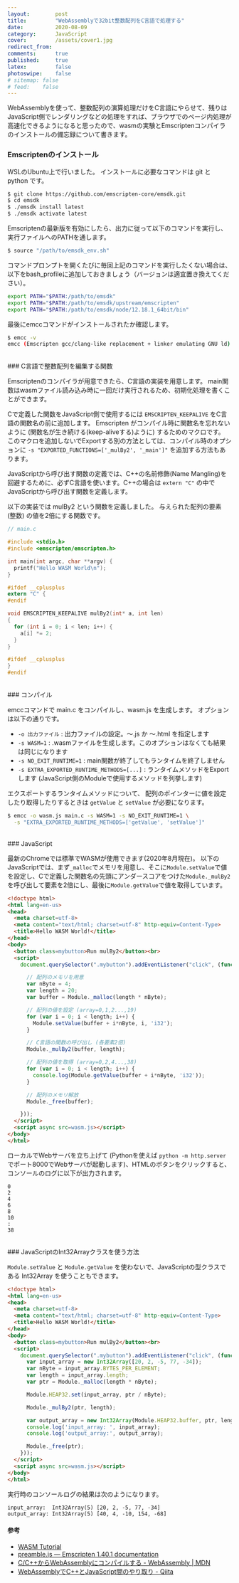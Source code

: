 ```yaml
---
layout:        post
title:         "WebAssemblyで32bit整数配列をC言語で処理する"
date:          2020-08-09
category:      JavaScript
cover:         /assets/cover1.jpg
redirect_from:
comments:      true
published:     true
latex:         false
photoswipe:    false
# sitemap: false
# feed:    false
---
```


WebAssemblyを使って、整数配列の演算処理だけをC言語にやらせて、残りはJavaScript側でレンダリングなどの処理をすれば、ブラウザでのページ内処理が高速化できるようになると思ったので、wasmの実験とEmscriptenコンパイラのインストールの備忘録について書きます。

### Emscriptenのインストール

WSLのUbuntu上で行いました。
インストールに必要なコマンドは git と python です。

```bash
$ git clone https://github.com/emscripten-core/emsdk.git
$ cd emsdk
$ ./emsdk install latest
$ ./emsdk activate latest
```

Emscriptenの最新版を有効にしたら、出力に従って以下のコマンドを実行し、実行ファイルへのPATHを通します。

```bash
$ source "/path/to/emsdk_env.sh"
```

コマンドプロンプトを開くたびに毎回上記のコマンドを実行したくない場合は、以下をbash_profileに追加しておきましょう（バージョンは適宜置き換えてください）。

```bash
export PATH="$PATH:/path/to/emsdk"
export PATH="$PATH:/path/to/emsdk/upstream/emscripten"
export PATH="$PATH:/path/to/emsdk/node/12.18.1_64bit/bin"
```

最後にemccコマンドがインストールされたか確認します。

```bash
$ emcc -v
emcc (Emscripten gcc/clang-like replacement + linker emulating GNU ld) 1.40.1
```

<br>
### C言語で整数配列を編集する関数

Emscriptenのコンパイラが用意できたら、C言語の実装を用意します。
main関数はwasmファイル読み込み時に一回だけ実行されるため、初期化処理を書くことができます。

Cで定義した関数をJavaScript側で使用するには `EMSCRIPTEN_KEEPALIVE` をC言語の関数名の前に追加します。
Emscripten がコンパイル時に関数名を忘れないように (関数名が生き続ける(keep-aliveする)ように) するためのマクロです。
このマクロを追加しないでExportする別の方法としては、コンパイル時のオプションに `-s "EXPORTED_FUNCTIONS=['_mulBy2', '_main']"` を追加する方法もあります。

JavaScriptから呼び出す関数の定義では、C++の名前修飾(Name Mangling)を回避するために、必ずC言語を使います。C++の場合は `extern "C"` の中でJavaScriptから呼び出す関数を定義します。

以下の実装では mulBy2 という関数を定義しました。
与えられた配列の要素 (整数) の値を2倍にする関数です。

```c
// main.c

#include <stdio.h>
#include <emscripten/emscripten.h>

int main(int argc, char **argv) {
  printf("Hello WASM World\n");
}

#ifdef __cplusplus
extern "C" {
#endif

void EMSCRIPTEN_KEEPALIVE mulBy2(int* a, int len)
{
  for (int i = 0; i < len; i++) {
    a[i] *= 2;
  }
}

#ifdef __cplusplus
}
#endif
```

<br>
### コンパイル

emccコマンドで main.c をコンパイルし、wasm.js を生成します。
オプションは以下の通りです。

- `-o 出力ファイル` : 出力ファイルの設定。～.js か ～.html を指定します
- `-s WASM=1` : .wasmファイルを生成します。このオプションはなくても結果は同じになります
- `-s NO_EXIT_RUNTIME=1` : main関数が終了してもランタイムを終了しません
- `-s EXTRA_EXPORTED_RUNTIME_METHODS=[...]` : ランタイムメソッドをExportします (JavaScript側のModuleで使用するメソッドを列挙します)

エクスポートするランタイムメソッドについて、
配列のポインターに値を設定したり取得したりするときは `getValue` と `setValue` が必要になります。

```bash
$ emcc -o wasm.js main.c -s WASM=1 -s NO_EXIT_RUNTIME=1 \
  -s "EXTRA_EXPORTED_RUNTIME_METHODS=['getValue', 'setValue']"
```

<br>
### JavaScript

最新のChromeでは標準でWASMが使用できます(2020年8月現在)。
以下のJavaScriptでは、まず`_malloc`でメモリを用意し、そこに`Module.setValue`で値を設定し、Cで定義した関数名の先頭にアンダースコアをつけた`Module._mulBy2`を呼び出して要素を2倍にし、最後に`Module.getValue`で値を取得しています。

```html
<!doctype html>
<html lang=en-us>
<head>
  <meta charset=utf-8>
  <meta content="text/html; charset=utf-8" http-equiv=Content-Type>
  <title>Hello WASM World!</title>
</head>
<body>
  <button class=mybutton>Run mulBy2</button><br>
  <script>
    document.querySelector(".mybutton").addEventListener("click", (function () {

      // 配列のメモリを用意
      var nByte = 4;
      var length = 20;
      var buffer = Module._malloc(length * nByte);

      // 配列の値を設定 (array=0,1,2...,19)
      for (var i = 0; i < length; i++) {
        Module.setValue(buffer + i*nByte, i, 'i32');
      }

      // C言語の関数の呼び出し (各要素2倍)
      Module._mulBy2(buffer, length);

      // 配列の値を取得 (array=0,2,4...,38)
      for (var i = 0; i < length; i++) {
        console.log(Module.getValue(buffer + i*nByte, 'i32'));
      }

      // 配列のメモリ解放
      Module._free(buffer);

    }));
  </script>
  <script async src=wasm.js></script>
</body>
</html>
```

ローカルでWebサーバを立ち上げて (Pythonを使えば `python -m http.server` でポート8000でWebサーバが起動します)、HTMLのボタンをクリックすると、コンソールのログに以下が出力されます。

```output
0
2
4
6
8
10
:
38
```

<br>
### JavaScriptのInt32Arrayクラスを使う方法

`Module.setValue` と `Module.getValue` を使わないで、JavaScriptの型クラスである Int32Array を使うこともできます。


```html
<!doctype html>
<html lang=en-us>
<head>
  <meta charset=utf-8>
  <meta content="text/html; charset=utf-8" http-equiv=Content-Type>
  <title>Hello WASM World!</title>
</head>
<body>
  <button class=mybutton>Run mulBy2</button><br>
  <script>
    document.querySelector(".mybutton").addEventListener("click", (function () {
      var input_array = new Int32Array([20, 2, -5, 77, -34]);
      var nByte = input_array.BYTES_PER_ELEMENT;
      var length = input_array.length;
      var ptr = Module._malloc(length * nByte);

      Module.HEAP32.set(input_array, ptr / nByte);

      Module._mulBy2(ptr, length);

      var output_array = new Int32Array(Module.HEAP32.buffer, ptr, length);
      console.log('input_array: ', input_array);
      console.log('output_array:', output_array);

      Module._free(ptr);
    }));
  </script>
  <script async src=wasm.js></script>
</body>
</html>
```

実行時のコンソールログの結果は次のようになります。

```output
input_array:  Int32Array(5) [20, 2, -5, 77, -34]
output_array: Int32Array(5) [40, 4, -10, 154, -68]
```


#### 参考

- [WASM Tutorial](https://marcoselvatici.github.io/WASM_tutorial/)
- [preamble.js — Emscripten 1.40.1 documentation](https://emscripten.org/docs/api_reference/preamble.js.html)
- [C/C++からWebAssemblyにコンパイルする - WebAssembly \| MDN](https://developer.mozilla.org/ja/docs/WebAssembly/C_to_wasm)
- [WebAssemblyでC++とJavaScript間のやり取り - Qiita](https://qiita.com/soramimi_jp/items/1b7ed0ddcefb0f4a7172)
